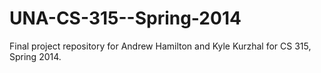 UNA-CS-315--Spring-2014
=======================

Final project repository for Andrew Hamilton and Kyle Kurzhal for CS 315, Spring 2014.
